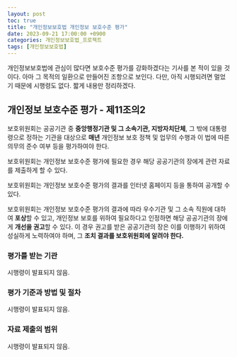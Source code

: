 ```yaml
---
layout: post
toc: true
title: "개인정보보호법 개인정보 보호수준 평가"
date: 2023-09-21 17:00:00 +0900
categories: 개인정보보호법_프로젝트
tags: [개인정보보호법]
---
```

개인정보보호법에 관심이 많다면 보호수준 평가를 강화하겠다는 기사를 본 적이 있을 것이다. 아마 그 목적의 일환으로 만들어진 조항으로 보인다. 다만, 아직 시행되려면 멀었기 때문에 시행령도 없다. 짧게 내용만 정리하겠다.

## 개인정보 보호수준 평가 - 제11조의2

보호위원회는 공공기관 중 **중앙행정기관 및 그 소속기관, 지방자치단체**, 그 밖에 대통령령으로 정하는 기관을 대상으로 **매년** 개인정보 보호 정책 및 업무의 수행과 이 법에 따른 의무의 준수 여부 등을 평가하여야 한다.

보호위원회는 개인정보 보호수준 평가에 필요한 경우 해당 공공기관의 장에게 관련 자료를 제출하게 할 수 있다.

보호위원회는 개인정보 보호수준 평가의 결과를 인터넷 홈페이지 등을 통하여 공개할 수 있다.

보호위원회는 개인정보 보호수준 평가의 결과에 따라 우수기관 및 그 소속 직원에 대하여 **포상**할 수 있고, 개인정보 보호를 위하여 필요하다고 인정하면 해당 공공기관의 장에게 **개선을 권고**할 수 있다. 이 경우 권고를 받은 공공기관의 장은 이를 이행하기 위하여 성실하게 노력하여야 하며, 그 **조치 결과를 보호위원회에 알려야 한다.**

### 평가를 받는 기관

시행령이 발표되지 않음.

### 평가 기준과 방법 및 절차

시행령이 발표되지 않음.

### 자료 제출의 범위

시행령이 발표되지 않음.